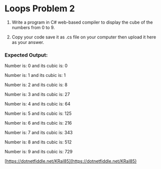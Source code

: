 # Loops Problem 2
1. Write a program in C# web-based compiler to display the cube of the numbers from 0 to 9.

2. Copy your code save it as .cs file on your computer then upload it here as your answer.

### Expected Output:

Number is: 0 and its cubic is: 0

Number is: 1 and its cubic is: 1

Number is: 2 and its cubic is: 8

Number is: 3 and its cubic is: 27

Number is: 4 and its cubic is: 64

Number is: 5 and its cubic is: 125

Number is: 6 and its cubic is: 216

Number is: 7 and its cubic is: 343

Number is: 8 and its cubic is: 512

Number is: 9 and its cubic is: 729

[https://dotnetfiddle.net/KRaI85](https://dotnetfiddle.net/KRaI85)
